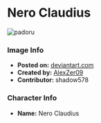 # Nero Claudius

![padoru](https://raw.githubusercontent.com/shadow578/Project-Padoru/master/Padoru/fate-nero-claudius.png "Nero Claudius")

### Image Info
* **Posted on:**     [deviantart.com](https://www.deviantart.com/alexzer09/art/Nero-Claudius-Navidad-Padoru-Padoru-719673994)
* **Created by:**    [AlexZer09](https://github.com/shadow578/Project-Padoru/blob/master/table-of-contents/creators/AlexZer09.md)
* **Contributor:**   shadow578

### Character Info
* **Name:**   Nero Claudius



